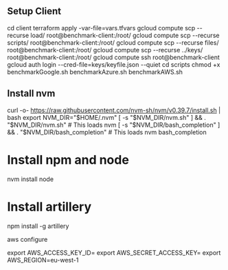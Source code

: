 ## Setup Client 
cd client
terraform apply -var-file=vars.tfvars
gcloud compute scp --recurse load/ root@benchmark-client:/root/
gcloud compute scp --recurse scripts/ root@benchmark-client:/root/
gcloud compute scp --recurse files/ root@benchmark-client:/root/
gcloud compute scp --recurse ../keys/ root@benchmark-client:/root/
gcloud compute ssh root@benchmark-client
gcloud auth login --cred-file=keys/keyfile.json --quiet
cd scripts
chmod +x benchmarkGoogle.sh benchmarkAzure.sh benchmarkAWS.sh

## Install nvm
curl -o- https://raw.githubusercontent.com/nvm-sh/nvm/v0.39.7/install.sh | bash
export NVM_DIR="$HOME/.nvm"
[ -s "$NVM_DIR/nvm.sh" ] && \. "$NVM_DIR/nvm.sh"  # This loads nvm
[ -s "$NVM_DIR/bash_completion" ] && \. "$NVM_DIR/bash_completion"  # This loads nvm bash_completion

# Install npm and node
nvm install node

# Install artillery
npm install -g artillery


aws configure

export AWS_ACCESS_KEY_ID=<Your KEY HERE>
export AWS_SECRET_ACCESS_KEY=<Your KEY HERE>
export AWS_REGION=eu-west-1